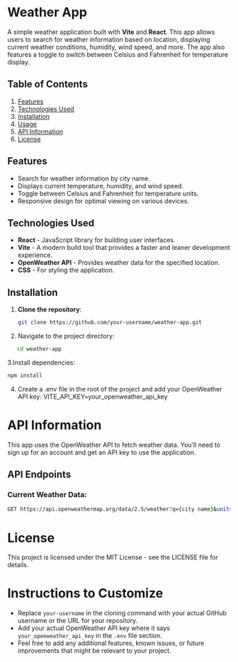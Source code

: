 # Weather App

A simple weather application built with **Vite** and **React**. This app allows users to search for weather information based on location, displaying current weather conditions, humidity, wind speed, and more. The app also features a toggle to switch between Celsius and Fahrenheit for temperature display.

## Table of Contents

1. [Features](#features)
2. [Technologies Used](#technologies-used)
3. [Installation](#installation)
4. [Usage](#usage)
5. [API Information](#api-information)
6. [License](#license)

## Features

- Search for weather information by city name.
- Displays current temperature, humidity, and wind speed.
- Toggle between Celsius and Fahrenheit for temperature units.
- Responsive design for optimal viewing on various devices.

## Technologies Used

- **React** - JavaScript library for building user interfaces.
- **Vite** - A modern build tool that provides a faster and leaner development experience.
- **OpenWeather API** - Provides weather data for the specified location.
- **CSS** - For styling the application.

## Installation

1. **Clone the repository**:

   ```bash
   git clone https://github.com/your-username/weather-app.git

   ```

2. Navigate to the project directory:

```bash
   cd weather-app
```

3.Install dependencies:

```bash
npm install
```

4. Create a .env file in the root of the project and add your OpenWeather API key:
   VITE_API_KEY=your_openweather_api_key

# API Information

This app uses the OpenWeather API to fetch weather data. You'll need to sign up for an account and get an API key to use the application.

## API Endpoints

### Current Weather Data:

```bash
GET https://api.openweathermap.org/data/2.5/weather?q={city name}&units={metric/imperial}&appid={API key}
```

# License

This project is licensed under the MIT License - see the LICENSE file for details.

# Instructions to Customize

- Replace `your-username` in the cloning command with your actual GitHub username or the URL for your repository.
- Add your actual OpenWeather API key where it says `your_openweather_api_key` in the `.env` file section.
- Feel free to add any additional features, known issues, or future improvements that might be relevant to your project.

```

```
